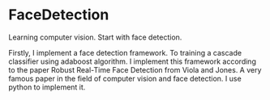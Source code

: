 FaceDetection
=============

Learning computer vision. Start with face detection.

Firstly, I implement a face detection framework. To training a cascade classifier using adaboost algorithm. I implement this framework according to the paper Robust Real-Time Face Detection from Viola and Jones. A very famous paper in the field of computer vision and face detection. I use python to implement it.
